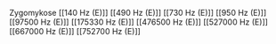 Zygomykose
[[140 Hz (E)]]
[[490 Hz (E)]]
[[730 Hz (E)]]
[[950 Hz (E)]]
[[97500 Hz (E)]]
[[175330 Hz (E)]]
[[476500 Hz (E)]]
[[527000 Hz (E)]]
[[667000 Hz (E)]]
[[752700 Hz (E)]]